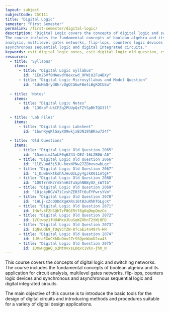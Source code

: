 ```yaml
---
layout: subject
subjectCode: CSC111
title: "Digital Logic"
semester: "First Semester"
permalink: /first-semester/digital-logic/
description: "Digital Logic covers the concepts of digital logic and switching networks.
The course includes the fundamental concepts of boolean algebra and its application for circuit
analysis, multilevel gates networks, flip-lops, counters logic devices and synchronous and
asynchronous sequential logic and digital integrated circuits."
keywords: csit digital logic notes, csit digital logic old question, csit digital logic syllabus, csit digital logic microsyllabus, csit digital logic lab files
resources:
  - title: 'Syllabus'
    items:
      - title: "Digital Logic Syllabus"
        id: "1Em26Vf8MAevdY8excwd_9PWiU2Fu4BXy"
      - title: "Digital Logic Microsyllabus and Model Question"
        id: "1duMaQrydBkrvUgQCG6wFBe4iBgKOCUEw"
  
  - title: 'Notes'
    items:
      - title: "Digital Logic Notes"
        id: "130kbY-UkCFZq2PUUpQzFZYSpBhTQX3ll"
  
  - title: 'Lab Files'
    items:
      - title: "Digital Logic Labsheet"
        id: "1bwnRyqKlGayXO9wkjxB3N19hBRau724f"
  
  - title: 'Old Questions'
    items:
      - title: "Digital Logic Old Question 2065"
        id: "15xmnimJAoLF0q6Z43-OEZ-16LZB0W-A6"
      - title: "Digital Logic Old Question 2066"
        id: "1lBVuod3j5JU-hoxNPNw27ZBbvvowbLgc"
      - title: "Digital Logic Old Question 2067"
        id: "1_DuwbvktkohAJeuQzLpy4gJkK011ntgF"
      - title: "Digital Logic Old Question 2068"
        id: "1Q0TrrmK7rmShnH3TuSphNBByUX_sWTtb"
      - title: "Digital Logic Old Question 2069"
        id: "18jqkyRGV47iCvshZER3Tt6uFYPwrsYVm"
      - title: "Digital Logic Old Question 2070"
        id: "1HLj-cZcODDdXgAXRs16tB2uRhKTGLgcK"
      - title: "Digital Logic Old Question 2071"
        id: 1HAfvkF2hSQhTzP0GERtf8g6qDmpQmzCe
      - title: "Digital Logic Old Question 2072"
        id: 1VCtwpy1fHU4MxoJUuSeWZOhnT2tWj8FD
      - title: "Digital Logic Old Question 2073"
        id: 1qNvUdE9_TUqVCTZW-8fcaEi4n49rh-HN
      - title: "Digital Logic Old Question 2074"
        id: 1UVraEXoCXkDuOmv2ZrSSQpeWanD2xa43
      - title: "Digital Logic Old Question 2075"
        id: 1OmwHggWQ_o2MtmvxsLDqxc1VKx-jhm_N
---
```


This course covers the concepts of digital logic and switching networks.
The course includes the fundamental concepts of boolean algebra and its application for circuit
analysis, multilevel gates networks, flip-lops, counters logic devices and synchronous and
asynchronous sequential logic and digital integrated circuits.

The main objective of this course is to introduce the basic tools for the
design of digital circuits and introducing methods and procedures suitable for a variety of digital
design applications.